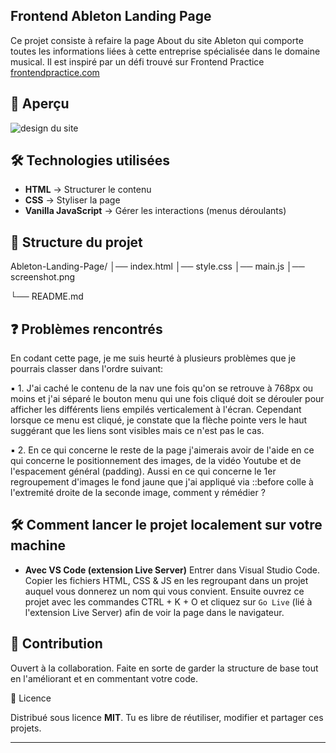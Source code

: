 ##  Frontend Ableton Landing Page

Ce projet consiste à refaire la page About du site Ableton qui comporte toutes les informations liées à cette entreprise spécialisée dans le domaine musical. Il est inspiré par un défi trouvé sur Frontend Practice  [frontendpractice.com](https://www.frontendpractice.com/projects/ableton)

##  📸 Aperçu
![design du site](https://www.frontendpractice.com/fullsize/C1-Ableton.jpg)

##  🛠️ Technologies utilisées
- **HTML**  → Structurer le contenu
- **CSS**  → Styliser la page
- **Vanilla JavaScript**  → Gérer les interactions (menus déroulants)

## 📂 Structure du projet

Ableton-Landing-Page/
│── index.html
│── style.css
│── main.js
│── screenshot.png

└── README.md

## ❓ Problèmes rencontrés

En codant cette page, je me suis heurté à plusieurs problèmes que je pourrais classer dans l'ordre suivant:

▪ 1. J'ai caché le contenu de la nav une fois qu'on se retrouve à 768px ou moins et j'ai séparé le bouton 
menu qui une fois cliqué doit se dérouler pour afficher les différents liens empilés verticalement à l'écran.
Cependant lorsque ce menu est cliqué, je constate que la flèche pointe vers le haut suggérant que les liens sont 
visibles mais ce n'est pas le cas.

▪ 2. En ce qui concerne le reste de la page j'aimerais avoir de l'aide en ce qui concerne le positionnement des 
images, de la vidéo Youtube et de l'espacement général (padding). Aussi en ce qui concerne le 1er regroupement d'images
le fond jaune que j'ai appliqué via ::before colle à l'extremité droite de la seconde image, comment y rémédier ?

## 🛠️ Comment lancer le projet localement sur votre machine

* **Avec VS Code (extension Live Server)**
Entrer dans Visual Studio Code. Copier les fichiers HTML, CSS & JS en les regroupant dans un
projet auquel vous donnerez un nom qui vous convient. Ensuite ouvrez ce projet avec les commandes
CTRL + K + O et cliquez sur `Go Live` (lié à l'extension Live Server) afin de voir la page dans le navigateur.

##  📖 Contribution

Ouvert à la collaboration. Faite en sorte de garder la structure de base tout en l'améliorant
et en commentant votre code.

 📜 Licence

Distribué sous licence **MIT**.
Tu es libre de réutiliser, modifier et partager ces projets.

---





